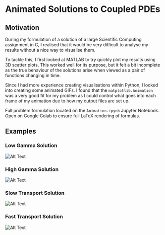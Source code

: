 # Animated Solutions to Coupled PDEs

## Motivation

During my formulation of a solution of a large Scientific Computing assignment in C, I realised that it would be very difficult to analyse my results without a nice way to visualise them. 

To tackle this, I first looked at MATLAB to try quickly plot my results using 3D scatter plots. This worked well for its purpose, but it felt a bit incomplete as the true behaviour of the solutions arise when viewed as a pair of functions changing in time. 

Since I had more experience creating visualisations within Python, I looked into creating some animated GIFs. I found that the `matplotlib.Animation` was a very good fit for my problem as I could control what goes into each frame of my animation due to how my output files are set up.

Full problem formulation located on the `Animation.ipynb` Jupyter Notebook. Open on Google Colab to ensure full LaTeX rendering of formulas.

## Examples

### Low Gamma Solution
![Alt Text](https://github.com/Timo-Asif/Animated-PDEs/blob/main/Examples/Low%20Gamma.gif?raw=true)

### High Gamma Solution
![Alt Text](https://github.com/Timo-Asif/Animated-PDEs/blob/main/Examples/High%20Gamma.gif?raw=true)

### Slow Transport Solution
![Alt Text](https://github.com/Timo-Asif/Animated-PDEs/blob/main/Examples/Slow%20Transport.gif?raw=true)

### Fast Transport Solution
![Alt Text](https://github.com/Timo-Asif/Animated-PDEs/blob/main/Examples/Fast%20Transport.gif?raw=true)

